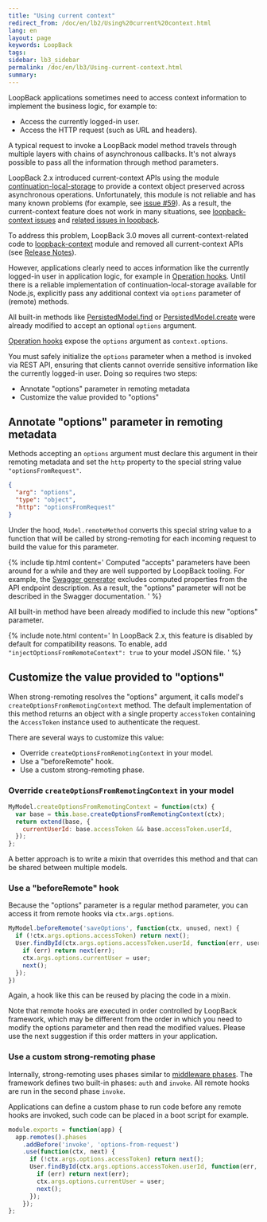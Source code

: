 ```yaml
---
title: "Using current context"
redirect_from: /doc/en/lb2/Using%20current%20context.html
lang: en
layout: page
keywords: LoopBack
tags:
sidebar: lb3_sidebar
permalink: /doc/en/lb3/Using-current-context.html
summary:
---
```


LoopBack applications sometimes need to access context information to implement the business logic, for example to:

* Access the currently logged-in user.
* Access the HTTP request (such as URL and headers).

A typical request to invoke a LoopBack model method travels through multiple layers with chains of asynchronous callbacks. It's not always possible to pass all the information through method parameters. 

LoopBack 2.x introduced current-context APIs using the module
[continuation-local-storage](https://www.npmjs.com/package/continuation-local-storage)
to provide a context object preserved across asynchronous operations.
Unfortunately, this module is not reliable and has many known problems (for
example, see [issue #59](https://github.com/othiym23/node-continuation-local-storage/issues/59)).
As a result, the current-context feature does not work in many situations,
see [loopback-context issues](https://github.com/strongloop/loopback-context/issues)
and [related issues in loopback](https://github.com/strongloop/loopback/issues?utf8=%E2%9C%93&q=is%3Aissue%20getCurrentContext).

To address this problem, LoopBack 3.0 moves all current-context-related code to
[loopback-context](https://github.com/strongloop/loopback-context) module
and removed all current-context APIs (see
[Release Notes](3.0-Release-Notes.html#current-context-api-and-middleware-removed)).

However, applications clearly need to acces information like the currently
logged-in user in application logic, for example in
[Operation hooks](Operation-hooks.html). Until there is a reliable
implementation of continuation-local-storage available for Node.js,
explicitly pass any additional context via `options` parameter
of (remote) methods.

All built-in methods like
[PersistedModel.find](http://apidocs.strongloop.com/loopback/#persistedmodel-find)
or
[PersistedModel.create](http://apidocs.strongloop.com/loopback/#persistedmodel-create)
were already modified to accept an optional `options` argument.

[Operation hooks](Operation-hooks.html) expose the `options` argument
as `context.options`.

You must safely initialize the `options` parameter when a method is invoked
via REST API, ensuring that clients cannot override sensitive information like
the currently logged-in user.  Doing so requires two steps:
- Annotate "options" parameter in remoting metadata
- Customize the value provided to "options"

## Annotate "options" parameter in remoting metadata

Methods accepting an `options` argument must declare this argument in their
remoting metadata and set the `http` property to the special string value
`"optionsFromRequest"`.

```json
{
  "arg": "options",
  "type": "object",
  "http": "optionsFromRequest"
}
```

Under the hood, `Model.remoteMethod` converts this special string value
to a function that will be called by strong-remoting for each incoming request
to build the value for this parameter.

{% include tip.html content='
Computed "accepts" parameters have been around for a while and they are well supported by LoopBack tooling. For example, the [Swagger generator](Swagger-generator.htm) excludes computed properties from the API endpoint description. As a result, the "options" parameter will not be described in the Swagger documentation.
' %}

All built-in method have been already modified to include this new "options"
parameter.

{% include note.html content='
In LoopBack 2.x, this feature is disabled by default for compatibility reasons.  To enable, add `"injectOptionsFromRemoteContext": true` to your model JSON file.
' %}

## Customize the value provided to "options"

When strong-remoting resolves the "options" argument, it calls model's
`createOptionsFromRemotingContext` method. The default implementation of this
method returns an object with a single property `accessToken` containing
the `AccessToken` instance used to authenticate the request.

There are several ways to customize this value:
- Override `createOptionsFromRemotingContext` in your model.
- Use a "beforeRemote" hook.
- Use a custom strong-remoting phase.

### Override `createOptionsFromRemotingContext` in your model

```js
MyModel.createOptionsFromRemotingContext = function(ctx) {
  var base = this.base.createOptionsFromRemotingContext(ctx);
  return extend(base, {
    currentUserId: base.accessToken && base.accessToken.userId,
  });
};
```

A better approach is to write a mixin that overrides this method and that can
be shared between multiple models.

### Use a "beforeRemote" hook

Because the "options" parameter is a regular method parameter, you can access
it from remote hooks via `ctx.args.options`.

```js
MyModel.beforeRemote('saveOptions', function(ctx, unused, next) {
  if (!ctx.args.options.accessToken) return next();
  User.findById(ctx.args.options.accessToken.userId, function(err, user) {
    if (err) return next(err);
    ctx.args.options.currentUser = user;
    next();
  });
})
```

Again, a hook like this can be reused by placing the code in a mixin.

Note that remote hooks are executed in order controlled by LoopBack framework, which
may be different from the order in which you need to modify the options
parameter and then read the modified values. Please use the next suggestion if
this order matters in your application.

### Use a custom strong-remoting phase

Internally, strong-remoting uses phases similar to [middleware
phases](https://loopback.io/doc/en/lb3/Defining-middleware.html). The framework
defines two built-in phases: `auth` and `invoke`. All remote hooks are run in
the second phase `invoke`.

Applications can define a custom phase to run code before any remote hooks are
invoked, such code can be placed in a boot script for example.

```js
module.exports = function(app) {
  app.remotes().phases
    .addBefore('invoke', 'options-from-request')
    .use(function(ctx, next) {
      if (!ctx.args.options.accessToken) return next();
      User.findById(ctx.args.options.accessToken.userId, function(err, user) {
        if (err) return next(err);
        ctx.args.options.currentUser = user;
        next();
      });
    });
};
```
